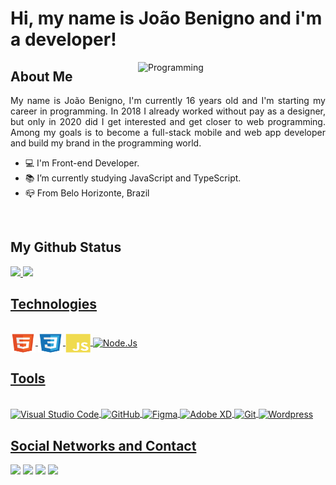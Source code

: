 <h1> Hi, my name is João Benigno and i'm a developer! </h1>

<img src="https://cdn.discordapp.com/attachments/842063204698816582/870675303641518140/Programming-amico.png" min-width="300px" max-width="300px" width="300px" align="right" alt="Programming">

## About Me

<p align="justify"> My name is João Benigno, I'm currently 16 years old and I'm starting my career in programming. In 2018 I already worked without pay as a designer, but only in 2020 did I get interested and get closer to web programming. Among my goals is to become a full-stack mobile and web app developer and build my brand in the programming world.

- 💻 I'm Front-end Developer.
- 📚 I’m currently studying JavaScript and TypeScript.
- 📪 From Belo Horizonte, Brazil</p>
<br>

## My Github Status
  
<div>
  <a href="https://github.com/joaobenigno">
  <img height="180em" src="https://github-readme-stats.vercel.app/api?username=joaobenigno&show_icons=true&theme=midnight-purple&include_all_commits=true&count_private=true"/>
   <img height="180em" src="https://github-readme-stats.vercel.app/api/top-langs/?username=joaobenigno&layout=compact&langs_count=7&theme=midnight-purple"/>
</div>


## Technologies

<div style="display: inline_block"> <br>
  <img align="center" alt="HTML 5" height="30" width="40" src="https://raw.githubusercontent.com/devicons/devicon/master/icons/html5/html5-original.svg">
  <img align="center" alt="CSS 3" height="30" width="40" src="https://raw.githubusercontent.com/devicons/devicon/master/icons/css3/css3-original.svg">
  <img align="center" alt="JavaScript" height="30" width="40" src="https://raw.githubusercontent.com/devicons/devicon/master/icons/javascript/javascript-plain.svg">
  <img align="center" alt="Node.Js" height="30" width="40" src="https://cdn.jsdelivr.net/gh/devicons/devicon/icons/nodejs/nodejs-original.svg">
</div>

## Tools

<div style="display: inline_block"><br>
  <img align="center" alt="Visual Studio Code" height="30" width="40" src="https://cdn.jsdelivr.net/gh/devicons/devicon/icons/vscode/vscode-original.svg">
  <img align="center" alt="GitHub" height="30" width="40" src="https://cdn.jsdelivr.net/gh/devicons/devicon/icons/github/github-original.svg">
  <img align="center" alt="Figma" height="30" width="40" src="https://cdn.jsdelivr.net/gh/devicons/devicon/icons/figma/figma-original.svg">
  <img align="center" alt="Adobe XD" height="30" width="40" src="https://cdn.jsdelivr.net/gh/devicons/devicon/icons/xd/xd-plain.svg">
  <img align="center" alt="Git" height="30" width="40" src="https://cdn.jsdelivr.net/gh/devicons/devicon/icons/git/git-original.svg">
  <img align="center" alt="Wordpress" height="30" width="40" src="https://cdn.jsdelivr.net/gh/devicons/devicon/icons/wordpress/wordpress-plain.svg">
</div>
  
## Social Networks and Contact
  
<div> 
  <a href="https://www.linkedin.com/in/jo%C3%A3o-benigno-41671a200/" target="_blank"><img src="https://img.shields.io/badge/-LinkedIn-%230077B5?style=for-the-badge&logo=linkedin&logoColor=white" target="_blank"></a> 
  <a href="https://instagram.com/joaobenigno_" target="_blank"><img src="https://img.shields.io/badge/-Instagram-%23E4405F?style=for-the-badge&logo=instagram&logoColor=white" target="_blank"></a>
  <a href="https://twitter.com/joaobenigno_" rel="nofollow"><img src="https://img.shields.io/badge/Twitter-1DA1F2?style=for-the-badge&logo=twitter&logoColor=white" style="max-width:100%;"></a>
  <a href = "mailto:contato.joaobenigno@gmail.com"><img src="https://img.shields.io/badge/-Gmail-%23333?style=for-the-badge&logo=gmail&logoColor=white" target="_blank"></a>
 
